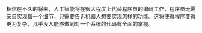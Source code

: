 相信在不久的将来，人工智能将在很大程度上代替程序员的编码工作，程序员无需亲自实现每一个细节，只需要告诉机器人想要实现怎样的功能。这将使得程序变得更为复杂，几乎没人能够做到对一个系统的代码有全面的掌握。
